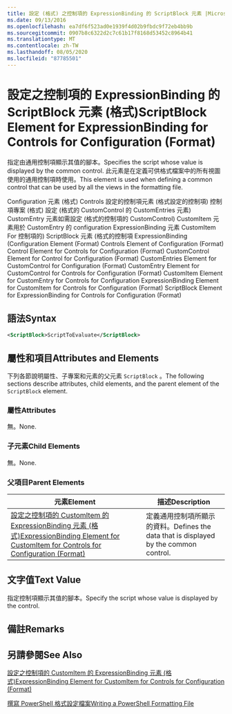 ```yaml
---
title: 設定 (格式) 之控制項的 ExpressionBinding 的 ScriptBlock 元素 |Microsoft Docs
ms.date: 09/13/2016
ms.openlocfilehash: ea7df6f523ad0e1939f4d02b9fbdc9f72eb4bb9b
ms.sourcegitcommit: 0907b8c6322d2c7c61b17f8168d53452c8964b41
ms.translationtype: MT
ms.contentlocale: zh-TW
ms.lasthandoff: 08/05/2020
ms.locfileid: "87785501"
---
```

# <a name="scriptblock-element-for-expressionbinding-for-controls-for-configuration-format"></a><span data-ttu-id="65a63-102">設定之控制項的 ExpressionBinding 的 ScriptBlock 元素 (格式)</span><span class="sxs-lookup"><span data-stu-id="65a63-102">ScriptBlock Element for ExpressionBinding for Controls for Configuration (Format)</span></span>

<span data-ttu-id="65a63-103">指定由通用控制項顯示其值的腳本。</span><span class="sxs-lookup"><span data-stu-id="65a63-103">Specifies the script whose value is displayed by the common control.</span></span> <span data-ttu-id="65a63-104">此元素是在定義可供格式檔案中的所有視圖使用的通用控制項時使用。</span><span class="sxs-lookup"><span data-stu-id="65a63-104">This element is used when defining a common control that can be used by all the views in the formatting file.</span></span>

<span data-ttu-id="65a63-105">Configuration 元素 (格式) Controls 設定的控制項元素 (格式設定的控制項) 控制項專案 (格式) 設定 (格式的 CustomControl 的 CustomEntries 元素) CustomEntry 元素如需設定 (格式的控制項的 CustomControl) CustomItem 元素用於 CustomEntry 的 configuration ExpressionBinding 元素 CustomItem For 控制項的) ScriptBlock 元素 (格式的控制項 ExpressionBinding (</span><span class="sxs-lookup"><span data-stu-id="65a63-105">Configuration Element (Format) Controls Element of Configuration (Format) Control Element for Controls for Configuration (Format) CustomControl Element for Control for Configuration (Format) CustomEntries Element for CustomControl for Configuration (Format) CustomEntry Element for CustomControl for Controls for Configuration (Format) CustomItem Element for CustomEntry for Controls for Configuration ExpressionBinding Element for CustomItem for Controls for Configuration (Format) ScriptBlock Element for ExpressionBinding for Controls for Configuration (Format)</span></span>

## <a name="syntax"></a><span data-ttu-id="65a63-106">語法</span><span class="sxs-lookup"><span data-stu-id="65a63-106">Syntax</span></span>

```xml
<ScriptBlock>ScriptToEvaluate</ScriptBlock>
```

## <a name="attributes-and-elements"></a><span data-ttu-id="65a63-107">屬性和項目</span><span class="sxs-lookup"><span data-stu-id="65a63-107">Attributes and Elements</span></span>

<span data-ttu-id="65a63-108">下列各節說明屬性、子專案和元素的父元素 `ScriptBlock` 。</span><span class="sxs-lookup"><span data-stu-id="65a63-108">The following sections describe attributes, child elements, and the parent element of the `ScriptBlock` element.</span></span>

### <a name="attributes"></a><span data-ttu-id="65a63-109">屬性</span><span class="sxs-lookup"><span data-stu-id="65a63-109">Attributes</span></span>

<span data-ttu-id="65a63-110">無。</span><span class="sxs-lookup"><span data-stu-id="65a63-110">None.</span></span>

### <a name="child-elements"></a><span data-ttu-id="65a63-111">子元素</span><span class="sxs-lookup"><span data-stu-id="65a63-111">Child Elements</span></span>

<span data-ttu-id="65a63-112">無。</span><span class="sxs-lookup"><span data-stu-id="65a63-112">None.</span></span>

### <a name="parent-elements"></a><span data-ttu-id="65a63-113">父項目</span><span class="sxs-lookup"><span data-stu-id="65a63-113">Parent Elements</span></span>

|<span data-ttu-id="65a63-114">元素</span><span class="sxs-lookup"><span data-stu-id="65a63-114">Element</span></span>|<span data-ttu-id="65a63-115">描述</span><span class="sxs-lookup"><span data-stu-id="65a63-115">Description</span></span>|
|-------------|-----------------|
|[<span data-ttu-id="65a63-116">設定之控制項的 CustomItem 的 ExpressionBinding 元素 (格式)</span><span class="sxs-lookup"><span data-stu-id="65a63-116">ExpressionBinding Element for CustomItem for Controls for Configuration (Format)</span></span>](./expressionbinding-element-for-customitem-for-controls-for-configuration-format.md)|<span data-ttu-id="65a63-117">定義通用控制項所顯示的資料。</span><span class="sxs-lookup"><span data-stu-id="65a63-117">Defines the data that is displayed by the common control.</span></span>|

## <a name="text-value"></a><span data-ttu-id="65a63-118">文字值</span><span class="sxs-lookup"><span data-stu-id="65a63-118">Text Value</span></span>

<span data-ttu-id="65a63-119">指定控制項顯示其值的腳本。</span><span class="sxs-lookup"><span data-stu-id="65a63-119">Specify the script whose value is displayed by the control.</span></span>

## <a name="remarks"></a><span data-ttu-id="65a63-120">備註</span><span class="sxs-lookup"><span data-stu-id="65a63-120">Remarks</span></span>

## <a name="see-also"></a><span data-ttu-id="65a63-121">另請參閱</span><span class="sxs-lookup"><span data-stu-id="65a63-121">See Also</span></span>

[<span data-ttu-id="65a63-122">設定之控制項的 CustomItem 的 ExpressionBinding 元素 (格式)</span><span class="sxs-lookup"><span data-stu-id="65a63-122">ExpressionBinding Element for CustomItem for Controls for Configuration (Format)</span></span>](./expressionbinding-element-for-customitem-for-controls-for-configuration-format.md)

[<span data-ttu-id="65a63-123">撰寫 PowerShell 格式設定檔案</span><span class="sxs-lookup"><span data-stu-id="65a63-123">Writing a PowerShell Formatting File</span></span>](./writing-a-powershell-formatting-file.md)

